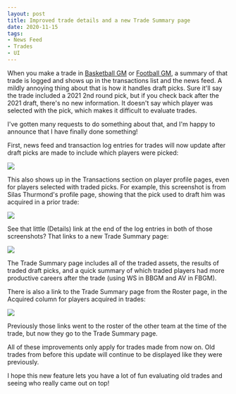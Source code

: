 ```yaml
---
layout: post
title: Improved trade details and a new Trade Summary page
date: 2020-11-15
tags:
- News Feed
- Trades
- UI
---
```


When you make a trade in [Basketball GM](https://play.basketball-gm.com/) or [Football GM](https://play.football-gm.com), a summary of that trade is logged and shows up in the transactions list and the news feed. A mildly annoying thing about that is how it handles draft picks. Sure it'll say the trade included a 2021 2nd round pick, but if you check back after the 2021 draft, there's no new information. It doesn't say which player was selected with the pick, which makes it difficult to evaluate trades.

I've gotten many requests to do something about that, and I'm happy to announce that I have finally done something!

<!--more-->

First, news feed and transaction log entries for trades will now update after draft picks are made to include which players were picked:

<img src="/files/trade-details-1.png" class="img-responsive" />

This also shows up in the Transactions section on player profile pages, even for players selected with traded picks. For example, this screenshot is from Silas Thurmond's profile page, showing that the pick used to draft him was acquired in a prior trade:

<img src="/files/trade-details-2.png" class="img-responsive" />

See that little (Details) link at the end of the log entries in both of those screenshots? That links to a new Trade Summary page:

<a href="/files/trade-details-3.png"><img src="/files/trade-details-3.png" class="img-responsive" /></a>

The Trade Summary page includes all of the traded assets, the results of traded draft picks, and a quick summary of which traded players had more productive careers after the trade (using WS in BBGM and AV in FBGM).

There is also a link to the Trade Summary page from the Roster page, in the Acquired column for players acquired in trades:

<img src="/files/trade-details-4.png" class="img-responsive" />

Previously those links went to the roster of the other team at the time of the trade, but now they go to the Trade Summary page.

All of these improvements only apply for trades made from now on. Old trades from before this update will continue to be displayed like they were previously.

I hope this new feature lets you have a lot of fun evaluating old trades and seeing who really came out on top!
